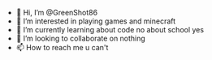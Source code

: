 - 👋 Hi, I’m @GreenShot86
- 👀 I’m interested in playing games and minecraft
- 🌱 I’m currently learning about code no about school yes
- 💞️ I’m looking to collaborate on nothing
- 📫 How to reach me u can't

<!---
GreenShot86/GreenShot86 is a ✨ special ✨ repository because its `README.md` (this file) appears on your GitHub profile.
You can click the Preview link to take a look at your changes.
--->
